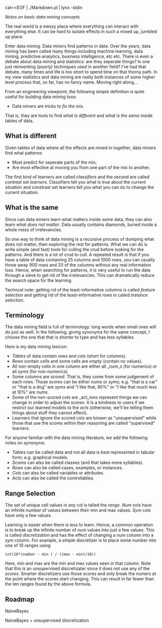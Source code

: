cat<<EOF | ./Markdown.pl | lynx -stdin

_Notes on basic data mining concepts_

The real world is a messy place where everything can interact
with everything else. It can be hard to isolate effects in such
a mixed up, jumbled up place.

Enter data mining. Data miners find patterns in data.  Over the years,
data mining has been called many things including machine learning,
data mining, predictive analytics, business intelligence, etc etc.
There is even a debate about data mining and statistics: are they
seperate things? Is one just reinventing (poorly) techniques used in
another field?  I've had that debate, many times and life is too short
to spend time on that thorny path. In my view statistics and data
mining are really both instances of some higher level process that, so
far, has no fancy name. Moving right along...
 
From an engineering viewpoint, the following simple definition
is quite useful for building data mining toos:

+ Data miners are _tricks to fix the mix_.

That is, they are tools to find _what is different_ and _what is the
same_ inside tables of data.

What is different
-----------------

Given tables of data where all the effects are mixed
in together, data miners find what patterns:

+ Most predict for seperate parts of the mix;
+ Are most effective at moving you from one part of the mix to another.

The first kind of learners are called _classifiers_ and the second
are called _contrast set learners_. Classifiers tell you what
is true about the current situation and constrast set learners
tell you what you can do to change the current situation.

What is the same
----------------

Since can data miners learn what matters inside some
data, they can also learn _what does not matter_. 
Data usually contains diamonds, buried inside a whole
mess of irrelevancies. 

So one way to think of data mining is a recursive process of
dumping  what does not matter, then exploring the rest for patterns. 
What we can do is write simple (and fast) tools for culling   the
crud before looking for the patterns. And there is a lot of crud
to cull.
A repeated
result is that if you have a table of data containing
25 columns and 1000 rows, you can usually throw away 900
rows and 20 of the columns without any real information loss. 
Hence, when searching for patterns, it is 
very useful to run the data through a sieve to get rid
of the irrelevancies. This can dramatically
reduce
the search space for the learning. 

Techncal note: getting rid of the least-informative columns is called
_feature selection_ and getting rid of the least-informative rows is
called _instance selection_.

Terminology
-----------

The data mining field is full of terminology: long words when small
ones will do just as well. In the following, giving synonyms for the
same concept, I choose the one that that is shorter to type and has
less syllables.

Here is my data mining lexicon:

+ _Tables_ of data contain _rows_ and _cols_ (short for columns).
+ _Rows_ contain _cells_ and some cells are _empty_ (contain no values).
+ All non-empty cells in one column are either all _num_s (for numerics) or all _syms_ (for non-numerics).
+ Some columns are _scored_. That is, they come from some judgement of
each rows.  Those _scores_ can be either _nums_ or _syms_;
e.g.  "that is a car" or "that is a dog" are _syms_ and
"I like that, 80\%" or "I like that much less at 10%" are _nums_.
+ Some of the non-scored _cols_ are  _act_ions represent things we can change
in order to adjust the _scores_. 
It is a kindness to users if we restrict our learned models to the _acts_ 
(otherwise, we'll be telling them things about stuff they cannot effect).
+ Learners that ignore the scored cols are known as "unsupervised" while
those that use the scores within their reasoning are called "supervised" learners.

For anyone familiar with the data mining literature, we add the following
notes on synonyms:

+ _Tables_ can be called data and not all data is best represented  in  tabular form; e.g. graphical models.
+ _Scores_ can also be called classes (and that takes more syllables).
+ _Rows_ can also be called cases, examples, or instances.
+ _Cols_ can also be called variables or attributes.
+ _Acts_ can also be called the controllables. 

Range Selection
---------------

The set of unique cell values  in any col is talled the _range_. 
_Num_ cols have an infinite number of values between their min and
max values. _Sym_ cols have only a few values.

Learning is easier when there is less to learn. Hence, a common operation
is to break up the infinite number of _num_ values into just a few values.
This is called _discretization_ and has the effect of changing  a _num_ column
into a _sym_ column.  For example, a simple discretizer is to place some number
into one of  10  ranges using

    int(10*(number - min ) / ((max - min)/10))

Here, min and max are the min and max values seen in that column. Note
that this is an unsupervised discretizater since it does not
use any of the _scores_. Smarter discretizers use those scores
and only break the numers at the point where the scores start changing.
This can result in far fewer than the ten ranges found by the above formula.

Roadmap
-------

NaiveBayes

NaiveBayes + unsupervised discretization
